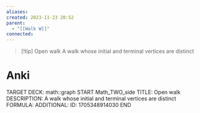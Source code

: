 ```yaml
---
aliases: 
created: 2023-11-23 20:52
parent:
  - "[[Walk W]]"
connected:
---
```


> [!tip] Open walk
A walk whose initial and terminal vertices are distinct

# Anki
TARGET DECK: math::graph
START
Math_TWO_side
TITLE: Open walk
DESCRIPTION: A walk whose initial and terminal vertices are distinct
FORMULA: 
ADDITIONAL:
ID: 1705348914030
END












